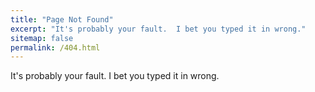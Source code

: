 ```yaml
---
title: "Page Not Found"
excerpt: "It's probably your fault.  I bet you typed it in wrong."
sitemap: false
permalink: /404.html
---
```


It's probably your fault.  I bet you typed it in wrong.

<script type="text/javascript">
  var GOOG_FIXURL_LANG = 'en';
  var GOOG_FIXURL_SITE = '{{ site.url }}'
</script>
<script type="text/javascript"
  src="//linkhelp.clients.google.com/tbproxy/lh/wm/fixurl.js">
</script>
